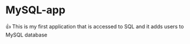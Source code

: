 # MySQL-app
👍 This is my first application that is accessed to SQL and it adds users to MySQL database

